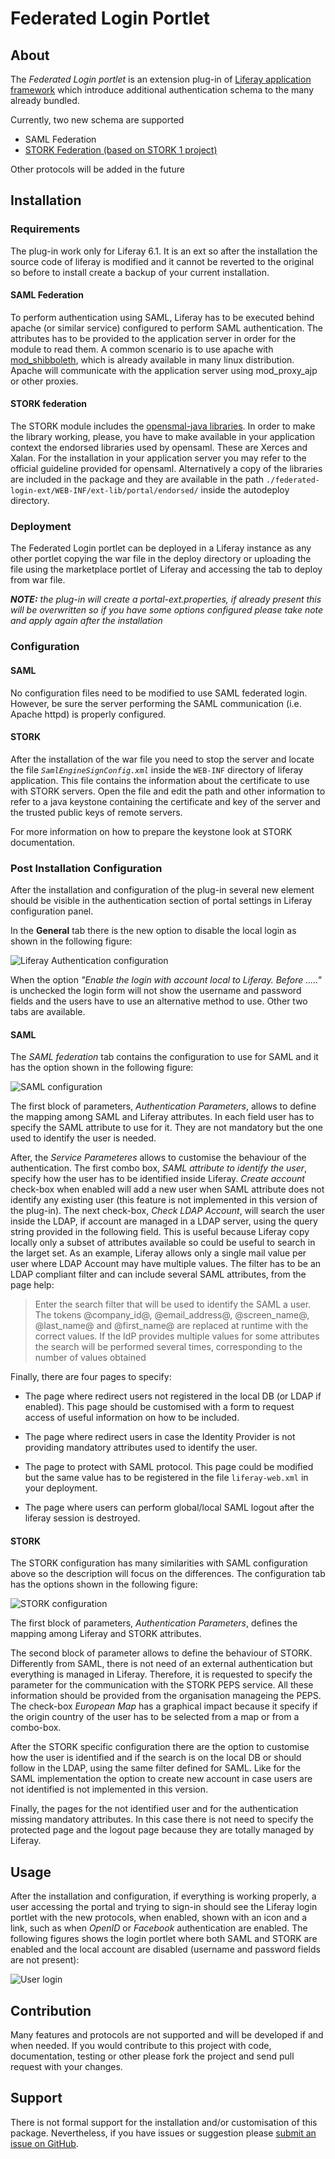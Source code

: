 # Federated Login Portlet

## About

The *Federated Login portlet* is an extension plug-in of [Liferay application
framework](http://www.liferay.com) which introduce additional authentication
schema to the many already bundled.

Currently, two new schema are supported
* SAML Federation
* [STORK Federation (based on STORK 1 project)](https://www.eid-stork.eu)

Other protocols will be added in the future


## Installation

### Requirements

The plug-in work only for Liferay 6.1. It is an ext so after the installation
the source code of liferay is modified and it cannot be reverted to the original
so before to install create a backup of your current installation.


#### SAML Federation

To perform authentication using SAML, Liferay has to be executed behind apache
(or similar service) configured to perform SAML authentication. The attributes
has to be provided to the application server in order for the module to read
them. A common scenario is to use apache with
[mod_shibboleth](https://shibboleth.net/products/), which is already available
in many linux distribution. Apache will communicate with the application server
using mod_proxy_ajp or other proxies.

#### STORK federation

The STORK module includes the [opensmal-java
libraries](https://shibboleth.net/products/). In order to make the library
working, please, you have to make available in your application context the
endorsed libraries used by opensaml. These are Xerces and Xalan. For the
installation in your application server you may refer to the official guideline
provided for opensaml. Alternatively a copy of the libraries are included in the
package and they are available in the path
`./federated-login-ext/WEB-INF/ext-lib/portal/endorsed/` inside the autodeploy
directory.


### Deployment

The Federated Login portlet can be deployed in a Liferay instance as any other
portlet copying the war file in the deploy directory or uploading the file using
the marketplace portlet of Liferay and accessing the tab to deploy from war
file.

*__NOTE:__ the plug-in will create a portal-ext.properties, if already present
this will be overwritten so if you have some options configured please take
note and apply again after the installation*




### Configuration

#### SAML

No configuration files need to be modified to use SAML federated login. However,
be sure the server performing the SAML communication (i.e. Apache httpd) is
properly configured.

#### STORK

After the installation of the war file you need to stop the server and locate
the file *`SamlEngineSignConfig.xml`* inside the `WEB-INF` directory of liferay
application.  This file contains the information about the certificate to use
with STORK servers. Open the file and edit the path and other information to
refer to a java keystone containing the certificate and key of the server and
the trusted public keys of remote servers.

For more information on how to prepare the keystone look at STORK documentation.



### Post Installation Configuration

After the installation and configuration of the plug-in several new element
should be visible in the authentication section of portal settings in Liferay
configuration panel.

In the **General** tab there is the new option to disable the local login as
shown in the following figure:

![Liferay Authentication configuration](figures/Base.png)

When the option *"Enable the login with account local to Liferay. Before ....."*
is unchecked the login form will not show the username and password fields and
the users have to use an alternative method to use. Other two tabs are
available.

#### SAML

The *SAML federation* tab contains the configuration to use for SAML and it has
the option shown in the following figure:

![SAML configuration](figures/SAML.png)

The first block of parameters, *Authentication Parameters*, allows to define the
mapping among SAML and Liferay attributes. In each field user has to specify the
SAML attribute to use for it. They are not mandatory but the one used to
identify the user is needed.

After, the *Service Parameteres* allows to customise the behaviour of the
authentication. The first combo box, *SAML attribute to identify the user*,
specify how the user has to be identified inside Liferay. *Create account*
check-box when enabled will add a new user when SAML attribute does not identify
any existing user (this feature is not implemented in this version of the
plug-in). The next check-box, *Check LDAP Account*, will search the user inside
the LDAP, if account are managed in a LDAP server, using the query string
provided in the following field. This is useful because Liferay copy locally
only a subset of attributes available so could be useful to search in the larget
set. As an example, Liferay allows only a single mail value per user where LDAP
Account may have multiple values. The filter has to be an LDAP compliant filter
and can include several SAML attributes, from the page help:

>Enter the search filter that will be used to identify the SAML a user. The
>tokens @company_id@, @email_address@, @screen_name@, @last_name@ and
>@first_name@ are replaced at runtime with the correct values. If the IdP
>provides multiple values for some attributes the search will be performed
>several times, corresponding to the number of values obtained

Finally, there are four pages to specify:

* The page where redirect users not registered in the local DB (or LDAP if
  enabled). This page should be customised with a form to request access of
  useful information   on how to be included.

* The page where redirect users in case the Identity Provider is not providing
  mandatory attributes used to identify the user.

* The page to protect with SAML protocol. This page could be modified but the
  same value has to be registered in the file `liferay-web.xml` in your
  deployment.

* The page where users can perform global/local SAML logout after the liferay
  session is destroyed.

#### STORK

The STORK configuration has many similarities with SAML configuration above so
the description will focus on the differences. The configuration tab has the
options shown in the following figure:

![STORK configuration](figures/STORK.png)

The first block of parameters, *Authentication Parameters*, defines the mapping
among Liferay and STORK attributes.

The second block of parameter allows to define the behaviour of STORK.
Differently from SAML, there is not need of an external authentication but
everything is managed in Liferay. Therefore, it is requested to specify the
parameter for the communication with the STORK PEPS service. All these
information should be provided from the organisation manageing the PEPS. The
check-box *European Map* has a graphical impact because it specify if the origin
country of the user has to be selected from a map or from a combo-box.

After the STORK specific configuration there are the option to customise how the
user is identified and if the search is on the local DB or should follow in the
LDAP, using the same filter defined for SAML. Like for the SAML implementation
the option to create new account in case users are not identified is not
implemented in this version.

Finally, the pages for the not identified user and for the authentication
missing mandatory attributes. In this case there is not need to specify the
protected page and the logout page because they are totally managed by Liferay.

## Usage

After the installation and configuration, if everything is working properly, a
user accessing the portal and trying to sign-in should see the Liferay login
portlet with the new protocols, when enabled, shown with an icon and a link,
such as when *OpenID* or *Facebook* authentication are enabled. The following
figures shows the login portlet where both SAML and STORK are enabled and the
local account are disabled (username and password fields are not present):

![User login](figures/Login.png)


## Contribution

Many features and protocols are not supported and will be developed if and when
needed. If you would contribute to this project with code, documentation, testing
or other please fork the project and send pull request with your changes.

## Support

There is not formal support for the installation and/or customisation of this
package. Nevertheless, if you have issues or suggestion please
[submit an issue on GitHub](https://github.com/csgf/federated-login-ext/issues).
